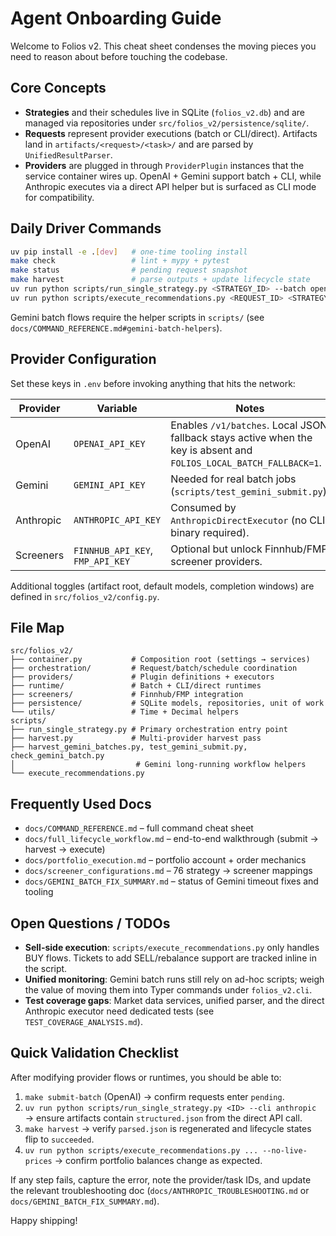 # Agent Onboarding Guide

Welcome to Folios v2. This cheat sheet condenses the moving pieces you need to
reason about before touching the codebase.

## Core Concepts

- **Strategies** and their schedules live in SQLite (`folios_v2.db`) and are
  managed via repositories under `src/folios_v2/persistence/sqlite/`.
- **Requests** represent provider executions (batch or CLI/direct). Artifacts
  land in `artifacts/<request>/<task>/` and are parsed by
  `UnifiedResultParser`.
- **Providers** are plugged in through `ProviderPlugin` instances that the
  service container wires up. OpenAI + Gemini support batch + CLI, while
  Anthropic executes via a direct API helper but is surfaced as CLI mode for
  compatibility.

## Daily Driver Commands

```bash
uv pip install -e .[dev]   # one-time tooling install
make check                 # lint + mypy + pytest
make status                # pending request snapshot
make harvest               # parse outputs + update lifecycle state
uv run python scripts/run_single_strategy.py <STRATEGY_ID> --batch openai --cli gemini,anthropic
uv run python scripts/execute_recommendations.py <REQUEST_ID> <STRATEGY_ID> --provider-id gemini
```

Gemini batch flows require the helper scripts in `scripts/` (see
`docs/COMMAND_REFERENCE.md#gemini-batch-helpers`).

## Provider Configuration

Set these keys in `.env` before invoking anything that hits the network:

| Provider  | Variable             | Notes |
|-----------|----------------------|-------|
| OpenAI    | `OPENAI_API_KEY`     | Enables `/v1/batches`. Local JSON fallback stays active when the key is absent and `FOLIOS_LOCAL_BATCH_FALLBACK=1`. |
| Gemini    | `GEMINI_API_KEY`     | Needed for real batch jobs (`scripts/test_gemini_submit.py`). |
| Anthropic | `ANTHROPIC_API_KEY`  | Consumed by `AnthropicDirectExecutor` (no CLI binary required). |
| Screeners | `FINNHUB_API_KEY`, `FMP_API_KEY` | Optional but unlock Finnhub/FMP screener providers. |

Additional toggles (artifact root, default models, completion windows) are
defined in `src/folios_v2/config.py`.

## File Map

```
src/folios_v2/
├── container.py           # Composition root (settings → services)
├── orchestration/         # Request/batch/schedule coordination
├── providers/             # Plugin definitions + executors
├── runtime/               # Batch + CLI/direct runtimes
├── screeners/             # Finnhub/FMP integration
├── persistence/           # SQLite models, repositories, unit of work
└── utils/                 # Time + Decimal helpers
scripts/
├── run_single_strategy.py # Primary orchestration entry point
├── harvest.py             # Multi-provider harvest pass
├── harvest_gemini_batches.py, test_gemini_submit.py, check_gemini_batch.py
│                           # Gemini long-running workflow helpers
└── execute_recommendations.py
```

## Frequently Used Docs

- `docs/COMMAND_REFERENCE.md` – full command cheat sheet
- `docs/full_lifecycle_workflow.md` – end-to-end walkthrough (submit → harvest → execute)
- `docs/portfolio_execution.md` – portfolio account + order mechanics
- `docs/screener_configurations.md` – 76 strategy → screener mappings
- `docs/GEMINI_BATCH_FIX_SUMMARY.md` – status of Gemini timeout fixes and tooling

## Open Questions / TODOs

- **Sell-side execution**: `scripts/execute_recommendations.py` only handles BUY
  flows. Tickets to add SELL/rebalance support are tracked inline in the script.
- **Unified monitoring**: Gemini batch runs still rely on ad-hoc scripts; weigh
  the value of moving them into Typer commands under `folios_v2.cli`.
- **Test coverage gaps**: Market data services, unified parser, and the direct
  Anthropic executor need dedicated tests (see `TEST_COVERAGE_ANALYSIS.md`).

## Quick Validation Checklist

After modifying provider flows or runtimes, you should be able to:

1. `make submit-batch` (OpenAI) → confirm requests enter `pending`.
2. `uv run python scripts/run_single_strategy.py <ID> --cli anthropic` → ensure
   artifacts contain `structured.json` from the direct API call.
3. `make harvest` → verify `parsed.json` is regenerated and lifecycle states flip to `succeeded`.
4. `uv run python scripts/execute_recommendations.py ... --no-live-prices` →
   confirm portfolio balances change as expected.

If any step fails, capture the error, note the provider/task IDs, and update the
relevant troubleshooting doc (`docs/ANTHROPIC_TROUBLESHOOTING.md` or
`docs/GEMINI_BATCH_FIX_SUMMARY.md`).

Happy shipping!
